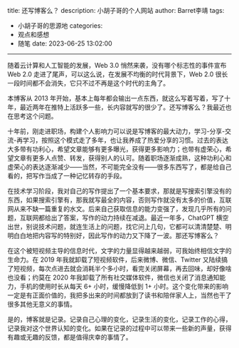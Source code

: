 title: 还写博客么？
description: 小胡子哥的个人网站
author: Barret李靖
tags:
  - 小胡子哥的思源地
categories:
  - 观点和感想
  - 随笔
date: 2023-06-25 13:02:00
---
随着云计算和人工智能的发展，Web 3.0 悄然来袭，没有哪个标志性的事件宣布 Web 2.0 走进了尾声，可以这么说，在发展不均衡的时代背景下，Web 2.0 很长一段时间都不会消失，它只不过不再是这个时代的主角了。

本博客从 2013 年开始，基本上每年都会输出一点东西，就这么写着写着，写了十年，最近两年在推特上活跃多一些，长内容就写的很少了。还写博客么？我最近也在思考这个问题。

十年前，刚走进职场，构建个人影响力可以说是写博客的最大动力，学习-分享-交流-再学习，按照这个模式走了多年，也让我养成了热爱分享的习惯。过去的表达大多带有功利心，希望文章能够有更多曝光，获得更多影响力；也带有虚荣心，希望文章有更多人点赞、转发，获得别人的认可。随着职场逐渐成熟，这种功利心和虚荣心的表达逐渐减少——当然，不可能完全没有——很多东西写了，都是给自己看的，把写作当成了一种记忆转存的手段。

在技术学习阶段，我对自己的写作提出了一个基本要求，那就是写搜索引擎没有的东西，如果搜索引擎有，那我就写最全的内容，否则写作就没有太多的价值，互联网从来不缺一篇重复的水文。后来自己获取信息的能力变强了，发现几乎所有的问题，互联网都给出了答案，写作的动力持续在减退。最近一年多，ChatGPT 横空出世，别说技术问题，就连生活上的问题，找它问上几句，它都可以清清楚楚、明明白白地把内容写的特别好，因此写作的动力又下降了一波。那还写博客么？

在这个被短视频主导的信息时代，文字的力量显得越来越弱，可我始终相信文字的生命力。在 2019 年我就卸载了短视频软件，后来微博、微信、Twitter 又陆续搞了短视频，每次点进去就会消耗半个多小时，看完关闭屏幕，再去回味，却好像啥也没看；约莫在 2020 年我卸载了所有社交媒体软件，微信也关闭了消息通知能力，手机的使用时长从每天 6+ 小时，缓慢降低到 1+ 小时。这个变化带来的影响一定是有正面价值的，我把多出来的时间都放到了读书和陪伴家人上，当然也干了很多其他无意义的事情。

是的，博客就是记录。记录自己心理的变化，记录生活的变化，记录工作的心得，记录我对这个世界认知的变化。如果在记录的过程中可以带来一些新的声量，获得有趣或无趣的反馈，都是值得庆幸的事情了。